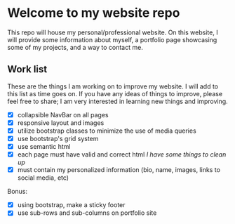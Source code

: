 # Welcome to my website repo

This repo will house my personal/professional website. On this website, I will provide some information about myself, a portfolio page showcasing some of my projects, and a way to contact me.

## Work list

These are the things I am working on to improve my website. I will add to this list as time goes on. If you have any ideas of things to improve, please feel free to share; I am very interested in learning new things and improving.
- [x] collapsible NavBar on all pages
- [x] responsive layout and images 
- [x] utilize bootstrap classes to minimize the use of media queries
- [x] use bootstrap's grid system
- [x] use semantic html
- [x] each page must have valid and correct html *I have some things to clean up*
- [x] must contain my personalized information (bio, name, images, links to social media, etc)

Bonus:

- [x] using bootstrap, make a sticky footer
- [x] use sub-rows and sub-columns on portfolio site
